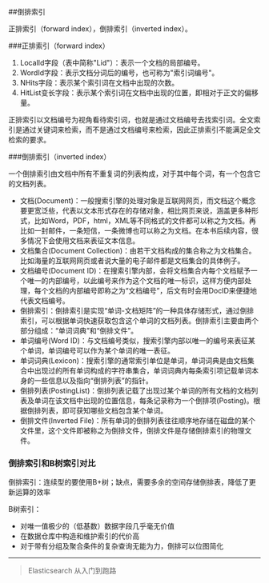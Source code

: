 ##倒排索引

正排索引（forward index），倒排索引（inverted index）。
 
###正排索引（forward index）

1. LocalId字段（表中简称"Lid"）：表示一个文档的局部编号。
2. WordId字段：表示文档分词后的编号，也可称为"索引词编号"。
3. NHits字段：表示某个索引词在文档中出现的次数。
4. HitList变长字段：表示某个索引词在文档中出现的位置，即相对于正文的偏移量。

正排索引以文档编号为视角看待索引词，也就是通过文档编号去找索引词。全文索引是通过关键词来检索，而不是通过文档编号来检索，因此正排索引不能满足全文检索的要求。

###倒排索引（inverted index）

一个倒排索引由文档中所有不重复词的列表构成，对于其中每个词，有一个包含它的文档列表。
- 文档(Document)：一般搜索引擎的处理对象是互联网网页，而文档这个概念要更宽泛些，代表以文本形式存在的存储对象，相比网页来说，涵盖更多种形式，比如Word，PDF，html，XML等不同格式的文件都可以称之为文档。再比如一封邮件，一条短信，一条微博也可以称之为文档。在本书后续内容，很多情况下会使用文档来表征文本信息。
- 文档集合(Document Collection)：由若干文档构成的集合称之为文档集合。比如海量的互联网网页或者说大量的电子邮件都是文档集合的具体例子。
- 文档编号(Document ID)：在搜索引擎内部，会将文档集合内每个文档赋予一个唯一的内部编号，以此编号来作为这个文档的唯一标识，这样方便内部处理，每个文档的内部编号即称之为“文档编号”，后文有时会用DocID来便捷地代表文档编号。
- 倒排索引：倒排索引是实现“单词-文档矩阵”的一种具体存储形式，通过倒排索引，可以根据单词快速获取包含这个单词的文档列表。倒排索引主要由两个部分组成：“单词词典”和“倒排文件”。
- 单词编号(Word ID)：与文档编号类似，搜索引擎内部以唯一的编号来表征某个单词，单词编号可以作为某个单词的唯一表征。
- 单词词典(Lexicon)：搜索引擎的通常索引单位是单词，单词词典是由文档集合中出现过的所有单词构成的字符串集合，单词词典内每条索引项记载单词本身的一些信息以及指向“倒排列表”的指针。
- 倒排列表(PostingList)：倒排列表记载了出现过某个单词的所有文档的文档列表及单词在该文档中出现的位置信息，每条记录称为一个倒排项(Posting)。根据倒排列表，即可获知哪些文档包含某个单词。
- 倒排文件(Inverted File)：所有单词的倒排列表往往顺序地存储在磁盘的某个文件里，这个文件即被称之为倒排文件，倒排文件是存储倒排索引的物理文件。

### 倒排索引和B树索引对比

倒排索引：连续型的要使用B+树；缺点，需要多余的空间存储倒排表，降低了更新运算的效率

B树索引：
- 对唯一值极少的（低基数）数据字段几乎毫无价值
- 在数据仓库中构造和维护索引的代价高
- 对于带有分组及聚合条件的复杂查询无能为力，倒排可以位图简化


---
   
>Elasticsearch 从入门到跑路